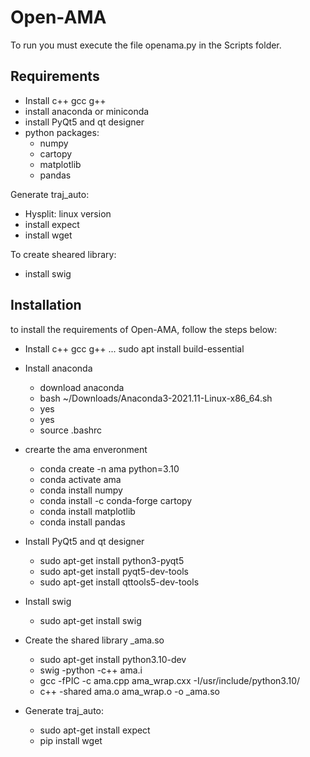 # Open-AMA
To run you must execute the file openama.py in the Scripts folder.
## Requirements
* Install c++ gcc g++
* install anaconda or miniconda
* install PyQt5 and qt designer 
* python packages:
	- numpy
	- cartopy
	- matplotlib
	- pandas

Generate traj_auto:
* Hysplit: linux version
* install expect
* install wget

To create sheared library:
* install swig


## Installation 
to install the requirements of Open-AMA, follow the steps below:
* Install c++ gcc g++ ...
sudo apt install build-essential

* Install anaconda 
	- download anaconda
	- bash ~/Downloads/Anaconda3-2021.11-Linux-x86_64.sh
	- yes
	- yes
	- source .bashrc

* crearte the ama enveronment 
	- conda create -n ama python=3.10
	- conda activate ama
	- conda install numpy
	- conda install -c conda-forge cartopy
	- conda install matplotlib
	- conda install pandas

* Install PyQt5 and qt designer 
	- sudo apt-get install python3-pyqt5
	- sudo apt-get install pyqt5-dev-tools
	- sudo apt-get install qttools5-dev-tools


* Install swig
	- sudo apt-get install swig

* Create the shared library _ama.so
	- sudo apt-get install python3.10-dev
	-  swig -python -c++ ama.i
	-  gcc -fPIC -c ama.cpp ama_wrap.cxx -I/usr/include/python3.10/
	-  c++ -shared ama.o ama_wrap.o -o _ama.so

* Generate traj_auto:
	- sudo apt-get install expect
	- pip install wget
	
